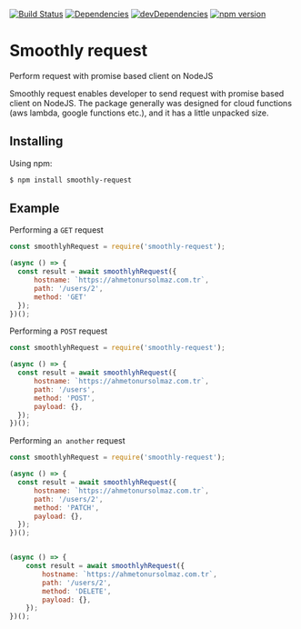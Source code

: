 [![Build Status](https://travis-ci.com/ahmetonurslmz/smoothly-request.svg?branch=main)](https://travis-ci.com/ahmetonurslmz/smoothly-request)
[![Dependencies](https://david-dm.org/ahmetonurslmz/smoothly-request.svg)](https://david-dm.org/ahmetonurslmz/smoothly-request)
[![devDependencies](https://status.david-dm.org/gh/ahmetonurslmz/smoothly-request.svg?type=dev)](https://david-dm.org/ahmetonurslmz/smoothly-request)
[![npm version](https://badge.fury.io/js/smoothly-request.svg)](https://badge.fury.io/js/smoothly-request)

Smoothly request
=============
Perform request with promise based client on NodeJS

Smoothly request enables developer to send request with promise based client on NodeJS. The package generally was designed for cloud functions (aws lambda, google functions etc.), and it has a little unpacked size.

## Installing

Using npm:

```bash
$ npm install smoothly-request
```

## Example

Performing a `GET` request

```js
const smoothlyhRequest = require('smoothly-request');

(async () => {
  const result = await smoothlyhRequest({
      hostname: `https://ahmetonursolmaz.com.tr`,
      path: '/users/2',
      method: 'GET'
  });
})();
```

Performing a `POST` request

```js
const smoothlyhRequest = require('smoothly-request');

(async () => {
  const result = await smoothlyhRequest({
      hostname: `https://ahmetonursolmaz.com.tr`,
      path: '/users',
      method: 'POST',
      payload: {},
  });
})();
```

Performing `an another` request

```js
const smoothlyhRequest = require('smoothly-request');

(async () => {
  const result = await smoothlyhRequest({
      hostname: `https://ahmetonursolmaz.com.tr`,
      path: '/users/2',
      method: 'PATCH',
      payload: {},
  });
})();


(async () => {
    const result = await smoothlyhRequest({
        hostname: `https://ahmetonursolmaz.com.tr`,
        path: '/users/2',
        method: 'DELETE',
        payload: {},
    });
})();
```
